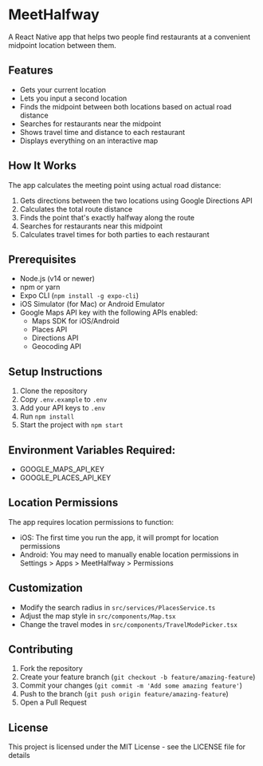 # MeetHalfway

A React Native app that helps two people find restaurants at a convenient midpoint location between them.

## Features

- Gets your current location
- Lets you input a second location
- Finds the midpoint between both locations based on actual road distance
- Searches for restaurants near the midpoint
- Shows travel time and distance to each restaurant
- Displays everything on an interactive map

## How It Works

The app calculates the meeting point using actual road distance:
1. Gets directions between the two locations using Google Directions API
2. Calculates the total route distance
3. Finds the point that's exactly halfway along the route
4. Searches for restaurants near this midpoint
5. Calculates travel times for both parties to each restaurant

## Prerequisites

- Node.js (v14 or newer)
- npm or yarn
- Expo CLI (`npm install -g expo-cli`)
- iOS Simulator (for Mac) or Android Emulator
- Google Maps API key with the following APIs enabled:
  - Maps SDK for iOS/Android
  - Places API
  - Directions API
  - Geocoding API

## Setup Instructions

1. Clone the repository
2. Copy `.env.example` to `.env`
3. Add your API keys to `.env`
4. Run `npm install`
5. Start the project with `npm start`

## Environment Variables Required:
- GOOGLE_MAPS_API_KEY
- GOOGLE_PLACES_API_KEY

## Location Permissions

The app requires location permissions to function:

- iOS: The first time you run the app, it will prompt for location permissions
- Android: You may need to manually enable location permissions in Settings > Apps > MeetHalfway > Permissions

## Customization

- Modify the search radius in `src/services/PlacesService.ts`
- Adjust the map style in `src/components/Map.tsx`
- Change the travel modes in `src/components/TravelModePicker.tsx`

## Contributing

1. Fork the repository
2. Create your feature branch (`git checkout -b feature/amazing-feature`)
3. Commit your changes (`git commit -m 'Add some amazing feature'`)
4. Push to the branch (`git push origin feature/amazing-feature`)
5. Open a Pull Request

## License

This project is licensed under the MIT License - see the LICENSE file for details 